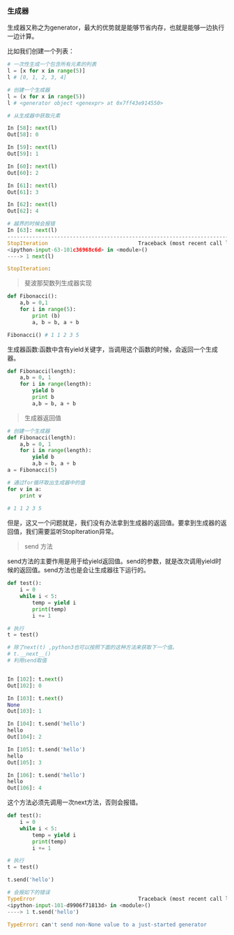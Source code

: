 ### 生成器

生成器又称之为generator，最大的优势就是能够节省内存，也就是能够一边执行一边计算。

比如我们创建一个列表：

```python
# 一次性生成一个包含所有元素的列表
l = [x for x in range(5)]
l # [0, 1, 2, 3, 4]

# 创建一个生成器
l = (x for x in range(5))
l # <generator object <genexpr> at 0x7ff43e914550>

# 从生成器中获取元素

In [58]: next(l)
Out[58]: 0

In [59]: next(l)
Out[59]: 1

In [60]: next(l)
Out[60]: 2

In [61]: next(l)
Out[61]: 3

In [62]: next(l)
Out[62]: 4

# 越界的时候会报错
In [63]: next(l)
---------------------------------------------------------------------------
StopIteration                             Traceback (most recent call last)
<ipython-input-63-101c36968c6d> in <module>()
----> 1 next(l)

StopIteration:
```

> 斐波那契数列生成器实现

```python
def Fibonacci():
    a,b = 0,1
    for i in range(5):
        print (b)
        a, b = b, a + b

Fibonacci() # 1 1 2 3 5
```
生成器函数:函数中含有yield关键字，当调用这个函数的时候，会返回一个生成器。

```python
def Fibonacci(length):
    a,b = 0, 1
    for i in range(length):
        yield b
        print b
        a,b = b, a + b
```

> 生成器返回值

```python
# 创建一个生成器
def Fibonacci(length):
    a,b = 0, 1
    for i in range(length):
        yield b
        a,b = b, a + b
a = Fibonacci(5)

# 通过for循环取出生成器中的值
for v in a:
    print v
    
# 1 1 2 3 5
```
但是，这又一个问题就是，我们没有办法拿到生成器的返回值。要拿到生成器的返回值，我们需要监听StopIteration异常。

> send 方法

send方法的主要作用是用于给yield返回值。send的参数，就是改次调用yield时候的返回值。send方法也是会让生成器往下运行的。

```python
def test():
    i = 0
    while i < 5:
        temp = yield i
        print(temp)
        i += 1

# 执行
t = test()

# 除了next(t) ,python3也可以按照下面的这种方法来获取下一个值。
# t.__next__()
# 利用send取值


In [102]: t.next()
Out[102]: 0

In [103]: t.next()
None
Out[103]: 1

In [104]: t.send('hello')
hello
Out[104]: 2

In [105]: t.send('hello')
hello
Out[105]: 3

In [106]: t.send('hello')
hello
Out[106]: 4
```
这个方法必须先调用一次next方法，否则会报错。

```python
def test():
    i = 0
    while i < 5:
        temp = yield i
        print(temp)
        i += 1

# 执行
t = test()

t.send('hello')

# 会报如下的错误
TypeError                                 Traceback (most recent call last)
<ipython-input-101-d9906f71813d> in <module>()
----> 1 t.send('hello')

TypeError: can't send non-None value to a just-started generator
```
